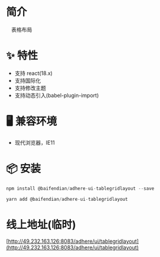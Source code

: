 # 简介
&ensp;&ensp;表格布局

# ✨ 特性
- 支持 react(18.x)
- 支持国际化
- 支持修改主题
- 支持动态引入(babel-plugin-import)

# 🖥 兼容环境
- 现代浏览器，IE11

# 📦 安装
```javascript
npm install @baifendian/adhere-ui-tablegridlayout --save
``` 

```javascript
yarn add @baifendian/adhere-ui-tablegridlayout
```

# 线上地址(临时)
[http://49.232.163.126:8083/adhere/ui/tablegridlayout](http://49.232.163.126:8083/adhere/ui/tablegridlayout)
